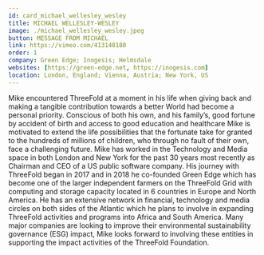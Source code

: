 ```yaml
---
id: card_michael_wellesley_wesley
title: MICHAEL WELLESLEY-WESLEY
image: ./michael_wellesley_wesley.jpeg
button: MESSAGE FROM MICHAEL
link: https://vimeo.com/413148180
order: 1
company: Green Edge; Inogesis; Helmsdale
websites: [https://green-edge.net, https://inogesis.com]
location: London, England; Vienna, Austria; New York, US
---
```


Mike encountered ThreeFold at a moment in his life when giving back and making a tangible contribution towards a better World had become a personal priority. Conscious of both his own, and his family’s, good fortune by accident of birth and access to good education and healthcare Mike is motivated to extend the life possibilities that the fortunate take for granted to the hundreds of millions of children, who through no fault of their own, face a challenging future. Mike has worked in the Technology and Media space in both London and New York for the past 30 years most recently as Chairman and CEO of a US public software company. His journey with ThreeFold began in 2017 and in 2018 he co-founded Green Edge which has become one of the larger independent farmers on the ThreeFold Grid with computing and storage capacity located in 6 countries in Europe and North America. He has an extensive network in financial, technology and media circles on both sides of the Atlantic which he plans to involve in expanding ThreeFold activities and programs into Africa and South America. Many major companies are looking to improve their environmental sustainability governance (ESG) impact, Mike looks forward to involving these entities in supporting the impact activities of the ThreeFold Foundation.
